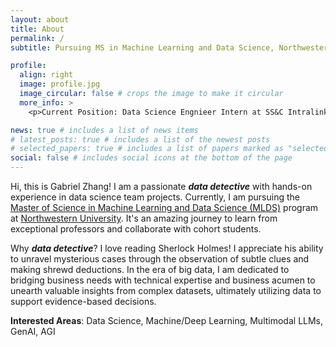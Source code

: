 ```yaml
---
layout: about
title: About
permalink: /
subtitle: Pursuing MS in Machine Learning and Data Science, Northwestern University

profile:
  align: right
  image: profile.jpg
  image_circular: false # crops the image to make it circular
  more_info: >
    <p>Current Position: Data Science Engnieer Intern at SS&C Intralinks</p>

news: true # includes a list of news items
# latest_posts: true # includes a list of the newest posts
# selected_papers: true # includes a list of papers marked as "selected={true}"
social: false # includes social icons at the bottom of the page
---
```


Hi, this is Gabriel Zhang! I am a passionate **_data detective_** with hands-on experience in data science team projects. Currently, I am pursuing the [Master of Science in Machine Learning and Data Science (MLDS)](https://www.mccormick.northwestern.edu/machine-learning-data-science) program at [Northwestern University](https://www.northwestern.edu/). It's an amazing journey to learn from exceptional professors and collaborate with cohort students.

Why **_data detective_**? I love reading Sherlock Holmes! I appreciate his ability to unravel mysterious cases through the observation of subtle clues and making shrewd deductions. In the era of big data, I am dedicated to bridging business needs with technical expertise and business acumen to unearth valuable insights from complex datasets, ultimately utilizing data to support evidence-based decisions.

**Interested Areas**: Data Science, Machine/Deep Learning, Multimodal LLMs, GenAI, AGI
